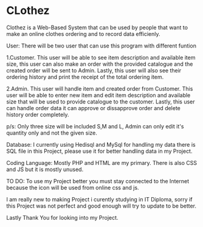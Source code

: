# CLothez
Clothez is a Web-Based System that can be used by people that want to make an online clothes ordering and to record data efficienly.

User:
There will be two user that can use this program with different funtion

1.Customer.
This user will be able to see item description and available item size, this user can also make an order with the provided catalogue and the created order will be sent to Admin. Lastly, this user will also see their ordering history and print the receipt of the total ordering item.

2.Admin.
This user will handle item and created order from Customer. This user will be able to enter new item and edit item description and available size that will be used to provide catalogue to the customer. Lastly, this user can handle order data it can approve or dissapprove order and delete history order completely.

p/s: Only three size will be included S,M and L, Admin can only edit it's quantity only and not the given size.

Database:
I currently using Hedisql and MySql for handling my data there is SQL file in this Project, please use it for better handling data in my Project.

Coding Language:
Mostly PHP and HTML are my primary.
There is also CSS and JS but it is mostly unused.

TO DO:
To use my Project better you must stay connected to the Internet because the icon will be used from online css and js.

I am really new to making Project i curently studying in IT Diploma, sorry if this Project was not perfect and good enough will try to update to be better.

Lastly Thank You for looking into my Project.
